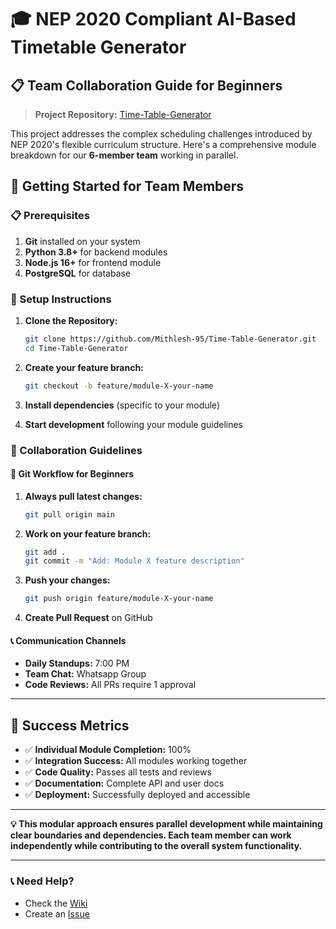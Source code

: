 # 🎓 NEP 2020 Compliant AI-Based Timetable Generator

## 📋 Team Collaboration Guide for Beginners

> **Project Repository:** [Time-Table-Generator](https://github.com/Mithlesh-95/Time-Table-Generator)

This project addresses the complex scheduling challenges introduced by NEP 2020's flexible curriculum structure. Here's a comprehensive module breakdown for our **6-member team** working in parallel.


## 🚀 Getting Started for Team Members

### 📋 Prerequisites
1. **Git** installed on your system
2. **Python 3.8+** for backend modules
3. **Node.js 16+** for frontend module
4. **PostgreSQL** for database

### 🔧 Setup Instructions

1. **Clone the Repository:**
   ```bash
   git clone https://github.com/Mithlesh-95/Time-Table-Generator.git
   cd Time-Table-Generator
   ```

2. **Create your feature branch:**
   ```bash
   git checkout -b feature/module-X-your-name
   ```

3. **Install dependencies** (specific to your module)

4. **Start development** following your module guidelines

### 📝 Collaboration Guidelines

#### 🔄 Git Workflow for Beginners

1. **Always pull latest changes:**
   ```bash
   git pull origin main
   ```

2. **Work on your feature branch:**
   ```bash
   git add .
   git commit -m "Add: Module X feature description"
   ```

3. **Push your changes:**
   ```bash
   git push origin feature/module-X-your-name
   ```

4. **Create Pull Request** on GitHub

#### 📞 Communication Channels
- **Daily Standups:** 7:00 PM
- **Team Chat:** Whatsapp Group
- **Code Reviews:** All PRs require 1 approval

---

## 🎯 Success Metrics

- ✅ **Individual Module Completion:** 100%
- ✅ **Integration Success:** All modules working together
- ✅ **Code Quality:** Passes all tests and reviews
- ✅ **Documentation:** Complete API and user docs
- ✅ **Deployment:** Successfully deployed and accessible

---

**💡 This modular approach ensures parallel development while maintaining clear boundaries and dependencies. Each team member can work independently while contributing to the overall system functionality.**

---

### 📞 Need Help?
- Check the [Wiki](https://github.com/Mithlesh-95/Time-Table-Generator/wiki)
- Create an [Issue](https://github.com/Mithlesh-95/Time-Table-Generator/issues)

